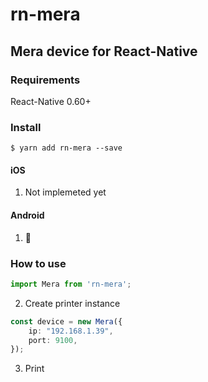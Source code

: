 
# rn-mera

## Mera device for React-Native

### Requirements

React-Native 0.60+

### Install

`$ yarn add rn-mera --save`

#### iOS

1. Not implemeted yet

#### Android

1. 🙏

### How to use


```typescript
import Mera from 'rn-mera';

```
2. Create printer instance

```typescript
const device = new Mera({
	ip: "192.168.1.39",
	port: 9100,
});

```

3. Print

```typescript
	
```
